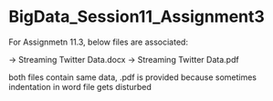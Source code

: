 # BigData_Session11_Assignment3


For Assignmetn 11.3, below files are associated:

-> Streaming Twitter Data.docx
-> Streaming Twitter Data.pdf

both files contain same data, .pdf is provided because sometimes indentation in word file gets disturbed
